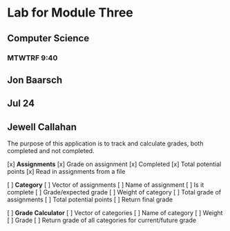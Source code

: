 # Lab for Module Three

## Computer Science 
### MTWTRF 9:40
## Jon Baarsch
## Jul 24

## Jewell Callahan

The purpose of this application is to track and calculate grades, both completed and not completed.

[x] __Assignments__
    [x] Grade on assignment
    [x] Completed
    [x] Total potential points
    [x] Read in assignments from a file

[ ] __Category__
    [ ] Vector of assignments
        [ ] Name of assignment
        [ ] Is it complete
        [ ] Grade/expected grade
    [ ] Weight of category
    [ ] Total grade of assignments
    [ ] Total potential points
    [ ] Return final grade

[ ] __Grade Calculator__
    [ ] Vector of categories
        [ ] Name of category
        [ ] Weight
        [ ] Grade
    [ ] Return grade of all categories for current/future grade
